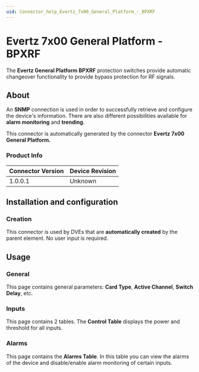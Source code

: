```yaml
---
uid: Connector_help_Evertz_7x00_General_Platform_-_BPXRF
---
```


# Evertz 7x00 General Platform - BPXRF

The **Evertz General Platform BPXRF** protection switches provide automatic changeover functionality to provide bypass protection for RF signals.

## About

An **SNMP** connection is used in order to successfully retrieve and configure the device's information. There are also different possibilities available for **alarm monitoring** and **trending**.

This connector is automatically generated by the connector **Evertz 7x00 General Platform.**

### Product Info

| **Connector Version** | **Device Revision** |
|--------------------|---------------------|
| 1.0.0.1            | Unknown             |

## Installation and configuration

### Creation

This connector is used by DVEs that are **automatically created** by the parent element. No user input is required.

## Usage

### General

This page contains general parameters: **Card Type**, **Active Channel**, **Switch Delay**, etc.

### Inputs

This page contains 2 tables. The **Control Table** displays the power and threshold for all inputs.

### Alarms

This page contains the **Alarms Table**. In this table you can view the alarms of the device and disable/enable alarm monitoring of certain inputs.
